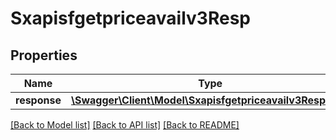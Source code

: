# Sxapisfgetpriceavailv3Resp

## Properties
Name | Type | Description | Notes
------------ | ------------- | ------------- | -------------
**response** | [**\Swagger\Client\Model\Sxapisfgetpriceavailv3Response**](Sxapisfgetpriceavailv3Response.md) |  | [optional] 

[[Back to Model list]](../README.md#documentation-for-models) [[Back to API list]](../README.md#documentation-for-api-endpoints) [[Back to README]](../README.md)


